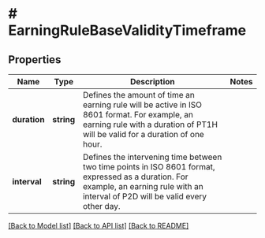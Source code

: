 # # EarningRuleBaseValidityTimeframe

## Properties

Name | Type | Description | Notes
------------ | ------------- | ------------- | -------------
**duration** | **string** | Defines the amount of time an earning rule will be active in ISO 8601 format. For example, an earning rule with a duration of PT1H will be valid for a duration of one hour. |
**interval** | **string** | Defines the intervening time between two time points in ISO 8601 format, expressed as a duration. For example, an earning rule with an interval of P2D will be valid every other day. |

[[Back to Model list]](../../README.md#models) [[Back to API list]](../../README.md#endpoints) [[Back to README]](../../README.md)
